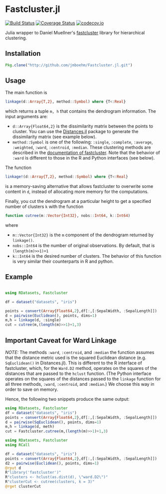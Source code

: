 # Fastcluster.jl

[![Build Status](https://travis-ci.org/jmboehm/Fastcluster.jl.svg?branch=master)](https://travis-ci.org/jmboehm/Fastcluster.jl) [![Coverage Status](https://coveralls.io/repos/jmboehm/Fastcluster.jl/badge.svg?branch=master&service=github)](https://coveralls.io/github/jmboehm/Fastcluster.jl?branch=master) [![codecov.io](http://codecov.io/github/jmboehm/Fastcluster.jl/coverage.svg?branch=master)](http://codecov.io/github/jmboehm/Fastcluster.jl?branch=master)

Julia wrapper to Daniel Muellner's [fastcluster](http://danifold.net/fastcluster.html) library for hierarchical clustering.

## Installation

```julia
Pkg.clone("http://github.com/jmboehm/Fastcluster.jl.git")
```

## Usage

The main function is

```julia
linkage(d::Array{T,2}, method::Symbol) where {T<:Real}
```
which returns a tuple `m, h` that contains the dendrogram information. The input arguments are:
- `d::Array{Float64,2}` is the dissimilarity matrix between the points to cluster. You can use the [Distances.jl](https://github.com/JuliaStats/Distances.jl) package to generate the dissimilarity matrix (see example below).
- `method::Symbol` is one of the following: `:single`, `:complete`, `:average`, `:weighted`, `:ward`, `:centroid`, `:median`. These clustering methods are described in the [documentation of fastcluster](http://danifold.net/fastcluster.html). Note that the behavior of `:ward` is different to those in the R and Python interfaces (see below).

The function
```julia
linkage!(d::Array{T,2}, method::Symbol) where {T<:Real}
```
is a memory-saving alternative that allows fastcluster to overwrite some content in `d`, instead of allocating more memory for the computations.

Finally, you cut the dendrogram at a particular height to get a specified number of clusters `k` with the function

```julia
function cutree(m::Vector{Int32}, nobs::Int64, k::Int64)
```
where
- `m::Vector{Int32}` is the `m` component of the dendrogram returned by `linkage()`.
- `nobs::Int64` is the number of original observations. By default, that is `(length(m)>>1)+1`
- `k::Int64` is the desired number of clusters.
The behavior of this function is very similar their counterparts in R and python.

## Example

```julia

using RDatasets, Fastcluster

df = dataset("datasets", "iris")

points = convert(Array{Float64,2},df[:,[:SepalWidth, :SepalLength]])
d = pairwise(Euclidean(), points, dims=1)
m,h = linkage(d, :single)
cut = cutree(m,(length(m)>>1)+1,3)
```
## Important Caveat for Ward Linkage

*NOTE:* The methods `:ward`, `:centroid`, and `:median` the function assumes that the distance metric used is the squared Euclidean distance (e.g. `SqEuclidean()` in Distances.jl). This is different to the R interface of fastcluster, which, for the `Ward.D2` method, operates on the squares of the distances that are passed to the `hclust` function. (The Python interface operates on the squares of the distances passed to the `linkage` function for all three methods, `:ward`, `:centroid`, and `:median`.) We choose this way in order to save on memory.

Hence, the following two snippets produce the same output:
```julia
using RDatasets, Fastcluster
df = dataset("datasets", "iris")
points = convert(Array{Float64,2},df[:,[:SepalWidth, :SepalLength]])
d = pairwise(SqEuclidean(), points, dims=1)
m,h = linkage(d, meth)
cut = Fastcluster.cutree(m,(length(m)>>1)+1,3)
```

```julia
using RDatasets, Fastcluster
using RCall

df = dataset("datasets", "iris")
points = convert(Array{Float64,2},df[:,[:SepalWidth, :SepalLength]])
d2 = pairwise(Euclidean(), points, dims=1)
@rput d
R"library('fastcluster')"
R"clusters <- hclust(as.dist(d), \"ward.D2\")"
R"clusterCut <- cutree(clusters, k = 3)"
@rget clusterCut
```
